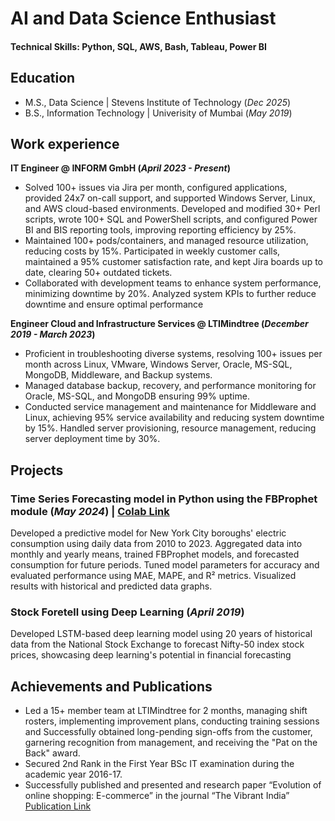 # AI and Data Science Enthusiast

#### Technical Skills: Python, SQL, AWS, Bash, Tableau, Power BI

## Education
- M.S., Data Science | Stevens Institute of Technology (_Dec 2025_)
- B.S., Information Technology | Univerisity of Mumbai (_May 2019_)

## Work experience
**IT Engineer @ INFORM GmbH (_April 2023 - Present_)**
- Solved 100+ issues via Jira per month, configured applications, provided 24x7 on-call support, and supported Windows Server, Linux, and AWS cloud-based environments. Developed and modified 30+ Perl scripts, wrote 100+ SQL and PowerShell scripts, and configured Power BI and BIS reporting tools, improving reporting efficiency by 25%.
- Maintained 100+ pods/containers, and managed resource utilization, reducing costs by 15%. Participated in weekly customer calls, maintained a 95% customer satisfaction rate, and kept Jira boards up to date, clearing 50+ outdated tickets.
- Collaborated with development teams to enhance system performance, minimizing downtime by 20%. Analyzed system KPIs to further reduce downtime and ensure optimal performance

**Engineer Cloud and Infrastructure Services @ LTIMindtree (_December 2019 - March 2023_)**
- Proficient in troubleshooting diverse systems, resolving 100+ issues per month across Linux, VMware, Windows Server, Oracle, MS-SQL, MongoDB, Middleware, and Backup systems.
- Managed database backup, recovery, and performance monitoring for Oracle, MS-SQL, and MongoDB ensuring 99% uptime.
- Conducted service management and maintenance for Middleware and Linux, achieving 95% service availability and reducing system downtime by 15%. Handled server provisioning, resource management, reducing server deployment time by 30%.

## Projects 
### Time Series Forecasting model in Python using the FBProphet module (_May 2024_) | [Colab Link](https://colab.research.google.com/drive/1l7wYgtDoStbtl2oIFVjJEizdraaZgAjc?usp=sharing#scrollTo=qmkjgc6weFY8)
Developed a predictive model for New York City boroughs' electric consumption using daily data from 2010 to 2023. Aggregated data into monthly and yearly means, trained FBProphet models, and forecasted consumption for future periods. Tuned model parameters for accuracy and evaluated performance using MAE, MAPE, and R² metrics. Visualized results with historical and predicted data graphs.

### Stock Foretell using Deep Learning (_April 2019_)
Developed LSTM-based deep learning model using 20 years of historical data from the National Stock Exchange to forecast Nifty-50 index stock prices, showcasing deep learning's potential in financial forecasting

## Achievements and Publications 
- Led a 15+ member team at LTIMindtree for 2 months, managing shift rosters, implementing improvement plans, conducting training sessions and Successfully obtained long-pending sign-offs from the customer, garnering recognition from management, and receiving the "Pat on the Back" award.
- Secured 2nd Rank in the First Year BSc IT examination during the academic year 2016-17.
- Successfully published and presented and research paper “Evolution of online shopping: E-commerce” in the journal “The Vibrant India” [Publication Link](https://www.managejournal.com/archives/2017/vol3/issue6/3-6-18)
  
